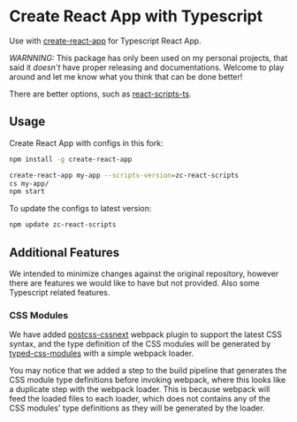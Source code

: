 # Create React App with Typescript

Use with [create-react-app](https://github.com/facebookincubator/create-react-app) for Typescript React App.

*WARNNING:* This package has only been used on my personal projects, that said it *doesn't* have proper releasing and documentations. Welcome to play around and let me know what you think that can be done better!

There are better options, such as [react-scripts-ts](https://github.com/wmonk/create-react-app-typescript).

## Usage

Create React App with configs in this fork:

```sh
npm install -g create-react-app

create-react-app my-app --scripts-version=zc-react-scripts
cs my-app/
npm start
```

To update the configs to latest version:
```sh
npm update zc-react-scripts
```

## Additional Features

We intended to minimize changes against the original repository, however there are features we would like to have but not provided. Also some Typescript related features.

### CSS Modules

We have added [postcss-cssnext](http://cssnext.io/) webpack plugin to support the latest CSS syntax, and the type definition of the CSS modules will be generated by [typed-css-modules](https://github.com/Quramy/typed-css-modules) with a simple webpack loader.

You may notice that we added a step to the build pipeline that generates the CSS module type definitions before invoking webpack, where this looks like a duplicate step with the webpack loader. This is because webpack will feed the loaded files to each loader, which does not contains any of the CSS modules' type definitions as they will be generated by the loader.
